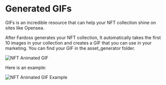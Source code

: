 # Generated GIFs

GIFs is an incredible resource that can help your NFT collection shine on sites like Opensea. 

After Fardoss generates your NFT collection, It automatically takes the first 10 images in your collection and creates a GIF that you can use in your marketing. You can find your GIF in the asset_generator folder.

![NFT Animated GIF](https://s3.amazonaws.com/cdn.fardoss.com/docs_content/Gif%20Folder%20Structure.png)

Here is an example:

![NFT Animated GIF Example](https://s3.amazonaws.com/cdn.fardoss.com/docs_content/animated.gif)
